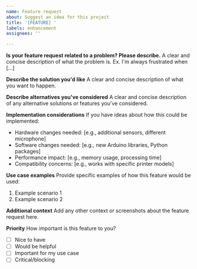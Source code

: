 ```yaml
---
name: Feature request
about: Suggest an idea for this project
title: '[FEATURE] '
labels: enhancement
assignees: ''

---
```


**Is your feature request related to a problem? Please describe.**
A clear and concise description of what the problem is. Ex. I'm always frustrated when [...]

**Describe the solution you'd like**
A clear and concise description of what you want to happen.

**Describe alternatives you've considered**
A clear and concise description of any alternative solutions or features you've considered.

**Implementation considerations**
If you have ideas about how this could be implemented:
- Hardware changes needed: [e.g., additional sensors, different microphone]
- Software changes needed: [e.g., new Arduino libraries, Python packages]
- Performance impact: [e.g., memory usage, processing time]
- Compatibility concerns: [e.g., works with specific printer models]

**Use case examples**
Provide specific examples of how this feature would be used:
1. Example scenario 1
2. Example scenario 2

**Additional context**
Add any other context or screenshots about the feature request here.

**Priority**
How important is this feature to you?
- [ ] Nice to have
- [ ] Would be helpful
- [ ] Important for my use case
- [ ] Critical/blocking